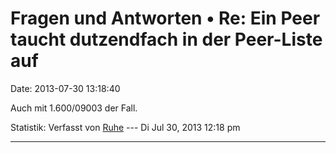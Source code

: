 Fragen und Antworten • Re: Ein Peer taucht dutzendfach in der Peer-Liste auf
============================================================================

Date: 2013-07-30 13:18:40

Auch mit 1.600/09003 der Fall.

Statistik: Verfasst von
[Ruhe](http://forum.yacy-websuche.de/memberlist.php?mode=viewprofile&u=8953)
--- Di Jul 30, 2013 12:18 pm

------------------------------------------------------------------------
